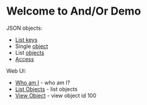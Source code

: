 
# Welcome to And/Or Demo

JSON objects:

+ [List keys](keys/)
+ Single [object](read/100)
+ List [objects](read/100,101,102,103)
+ [Access](access/ "user profile")

Web UI:

+ [Who am I](whoami.html) - who am I?
+ [List Objects](list.html) - list objects
+ [View Object](view.html?id=100) - view object id 100
